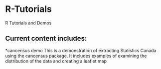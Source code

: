 # R-Tutorials
R Tutorials and Demos

## Current content includes:

*cancensus demo
This is a demonstration of extracting Statistics Canada using the cancensus package. It includes examples of examining the distribution of the data and creating a leaflet map
